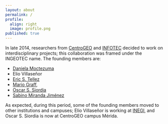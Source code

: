```yaml
---
layout: about
permalink: /
profile:
  align: right
  image: profile.png
published: true
---
```


In late 2014, researchers from [CentroGEO](http://www.centrogeo.org.mx) 
and [INFOTEC](http://infotec.mx) decided to work on interdisciplinary 
projects; this collaboration was framed under the INGEOTEC name. The founding 
members are:
- [Daniela Moctezuma](https://scholar.google.com/citations?user=SbtmwwsAAAAJ&hl=es&oi=ao)
- Elio Villaseñor
- [Eric S. Tellez](https://sadit.github.io) [<i class="ai ai-google-scholar-square ai-3x"></i>](https://scholar.google.com/citations?user=6hmLQWsAAAAJ&hl=es&oi=ao)
- [Mario Graff](https://scholar.google.com/citations?user=euNI6oEAAAAJ&hl=es), 
- [Oscar S. Siordia](https://scholar.google.com/citations?user=E3azxIkAAAAJ&hl=es&oi=sra)
- [Sabino Miranda Jiménez](https://scholar.google.com/citations?user=KSlujd4AAAAJ&hl=es)

As expected, during this period, some of the founding members moved to other institutions and campuses; Elio Villaseñor is working at [INEGI](https://inegi.org.mx/), and Oscar S. Siordia is now at CentroGEO campus Mérida.

